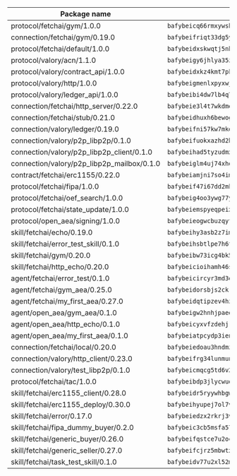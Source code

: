 | Package name                                                  | Package hash                                                  |
| ------------------------------------------------------------- | ------------------------------------------------------------- |
| protocol/fetchai/gym/1.0.0                                    | `bafybeicq66rmxywsbmcu67foyyycqg24n7h3c3kagqngx4n3yeqvvfc43e` |
| connection/fetchai/gym/0.19.0                                 | `bafybeifriqt33dg5yyrtrdszcchywhb5pche5pcjcf64iaae6l3e5ztr3q` |
| protocol/fetchai/default/1.0.0                                | `bafybeidxskwqtj5nhmg5opkmn2u5xlcspvwbge6jtcqdgc76qhusgnm7xm` |
| protocol/valory/acn/1.1.0                                     | `bafybeigy6jhlya35zm4m5euaou5tfk5obtopqejkkdhxloht4xzwxa4fa4` |
| protocol/valory/contract_api/1.0.0                            | `bafybeidxkz4kmt7pk533z72uby25ak7hekdjegszqxai6mcygjll6aiduy` |
| protocol/valory/http/1.0.0                                    | `bafybeigmenlxpyxwjmxhqjxftgnpvgbh76ocqcihrzsy7jtgcdj4hupzc4` |
| protocol/valory/ledger_api/1.0.0                              | `bafybeibi4dw7lb4q7zkqgxsu5lyhvtqxeg3k3are4masy5owghendii7dm` |
| connection/fetchai/http_server/0.22.0                         | `bafybeie3l4t7wkdmemb5z66u6a7bzrj3p6323fomyu5kr4hbcnseh6ycxi` |
| connection/fetchai/stub/0.21.0                                | `bafybeidhuxh6bewogbrnnjk3wejqef4s4qmkybfhxhphqucxwf4djy7fce` |
| connection/valory/ledger/0.19.0                               | `bafybeifni57kw7mkddkpmzupsrcrnb3x2fb45tw5axjlf5juz7hulkod7e` |
| connection/valory/p2p_libp2p/0.1.0                            | `bafybeifuokxazhd2hvzupv762nx2nscknihp6fc4i6dlkvlshb3xeir4tm` |
| connection/valory/p2p_libp2p_client/0.1.0                     | `bafybeihad5tyzudmximbmnmuuwbe43mnvhwxgmttj3f6ejt24frkxdcsua` |
| connection/valory/p2p_libp2p_mailbox/0.1.0                    | `bafybeiglm4uj74xhqt3zvohegitkb25dhc5ykrrikhgazqchztqkyiglli` |
| contract/fetchai/erc1155/0.22.0                               | `bafybeiamjni7so4imda73qqikxac37hv4kwvgjyirocrdzjydafckwt6cm` |
| protocol/fetchai/fipa/1.0.0                                   | `bafybeif47i67dd2mktvuaeknuncye43l6gq6rnz2eqd4ltxpnlbaeueb4a` |
| protocol/fetchai/oef_search/1.0.0                             | `bafybeig4oo3ywg77ytnyb4ynylz2nuz44tdob4mrxbbe7c3tkukyznk22y` |
| protocol/fetchai/state_update/1.0.0                           | `bafybeiemspyeqpeixmmliltjhnu3mz2zgznawtfigucucszm7g3hrq34ta` |
| protocol/open_aea/signing/1.0.0                               | `bafybeieogwcbuzqyfvnqortya75jktfkpw42sgqqas2lijoe6vio6j4eaa` |
| skill/fetchai/echo/0.19.0                                     | `bafybeihy3asb2z7im3pl4qxg5yqdoxdaveryoxjdosigvrkcoafcggmahi` |
| skill/fetchai/error_test_skill/0.1.0                          | `bafybeihsbtlpe7h6fsvoxban5rilkmwviwkokul5cqym6atoolirontiyu` |
| skill/fetchai/gym/0.20.0                                      | `bafybeibw73icg4bk5356dwlkal4rkqvw6y4pvr4yqz6kib377ppokl2xyq` |
| skill/fetchai/http_echo/0.20.0                                | `bafybeicioihamh46saw2yok4gn2zywvdierikm7ygrpsykw5u2574ap6fi` |
| agent/fetchai/error_test/0.1.0                                | `bafybeicircyr3md3ets4e4hj7cvhhqgmvlnzjposrx2fyx2xolepzkwyqu` |
| agent/fetchai/gym_aea/0.25.0                                  | `bafybeidorsbjs2ckrlulwybu3lkcbkdpam5b6naagsxoeep7nscppe7v3q` |
| agent/fetchai/my_first_aea/0.27.0                             | `bafybeidqtipzev4hzt5a7xsknhtesanqfq3y5b24uabpvqwvvusf7q6jxq` |
| agent/open_aea/gym_aea/0.1.0                                  | `bafybeigw2hnhjpaeo7vb2avbyscocx36zb53h7b3kqwpxmfd7m3dg3h2wi` |
| agent/open_aea/http_echo/0.1.0                                | `bafybeicyxvfzdehjrdl2hj7txcjnsj3s3cj6vg64vjyvrc3zzirq7shjk4` |
| agent/open_aea/my_first_aea/0.1.0                             | `bafybeiatpcydp3ieneweisyxr35arg5hazcrxhdrlhatqpsmxmqivnuv7q` |
| connection/fetchai/local/0.20.0                               | `bafybeiedoau3hndmzlrb6lrjmhav6mdkne5clrgvdnjectinag3qw4ivfe` |
| connection/valory/http_client/0.23.0                          | `bafybeifrg34lunmunw646nm53lcyesxsue67ywjdbvifthdgs6mahgnejm` |
| connection/valory/test_libp2p/0.1.0                           | `bafybeicmqcg5td6v22s7szaqgyjtcfc5eq5hyud3jdfezorrlrliqxbhvy` |
| protocol/fetchai/tac/1.0.0                                    | `bafybeibdp3jlycwuqo4ve4ax5mfrjhvupvpbqdknramdb76jjxuekhmhti` |
| skill/fetchai/erc1155_client/0.28.0                           | `bafybeidr5ryywhbgwcdnp5bw7fhtc257yifeugppdc4irbfeecau3r3g74` |
| skill/fetchai/erc1155_deploy/0.30.0                           | `bafybeihyupej7ol7vktoaist6khvq2ddfuruxdy7bdxjj7nh6mkgrm5d6u` |
| skill/fetchai/error/0.17.0                                    | `bafybeiedzx2rkrj3vdzlrsfats6a6ithqhawjcgusteh22bu6zqhsztiwq` |
| skill/fetchai/fipa_dummy_buyer/0.2.0                          | `bafybeic3cb5msfa5737ccixojlkfnfp32cblyqyjp5j66ublyeyyepgpym` |
| skill/fetchai/generic_buyer/0.26.0                            | `bafybeifqstce7u2ocxfyt67buhkbzmy3dsw4tevpcqsiyjx45xjgr5sulq` |
| skill/fetchai/generic_seller/0.27.0                           | `bafybeifcjrz5mbwtxmn5oig27z2j4zj6fhaxe44i7g3eaxhl452ab5aszq` |
| skill/fetchai/task_test_skill/0.1.0                           | `bafybeidv77u2xl52mnxakwvh7fuh46aiwfpteyof4eaptfd4agoi6cdble` |
